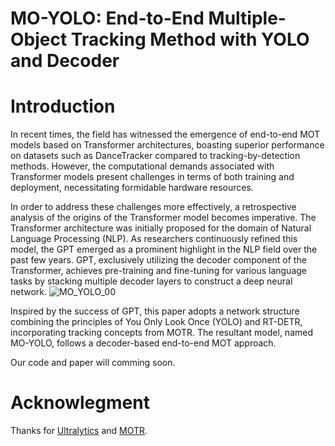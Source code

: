 # MO-YOLO: End-to-End Multiple-Object Tracking Method with YOLO and Decoder

# Introduction
In recent times, the field has witnessed the emergence of end-to-end MOT models based on Transformer architectures, boasting superior performance on datasets such as DanceTracker compared to tracking-by-detection methods. However, the computational demands associated with Transformer models present challenges in terms of both training and deployment, necessitating formidable hardware resources.

In order to address these challenges more effectively, a retrospective analysis of the origins of the Transformer model becomes imperative. The Transformer architecture was initially proposed for the domain of Natural Language Processing (NLP). As researchers continuously refined this model, the GPT emerged as a prominent highlight in the NLP field over the past few years. GPT, exclusively utilizing the decoder component of the Transformer, achieves pre-training and fine-tuning for various language tasks by stacking multiple decoder layers to construct a deep neural network.
![MO_YOLO_00](https://github.com/liaopan-lp/MO-YOLO/assets/69964693/9865e1c7-9d08-4e11-8ca4-c9e029501303)

Inspired by the success of GPT, this paper adopts a network structure combining the principles of You Only Look Once (YOLO) and RT-DETR, incorporating tracking concepts from MOTR. The resultant model, named MO-YOLO, follows a decoder-based end-to-end MOT approach.

Our code and paper will comming soon.


# Acknowlegment
Thanks for [Ultralytics](https://github.com/ultralytics/ultralytics/) and [MOTR](https://github.com/megvii-research/MOTR).

